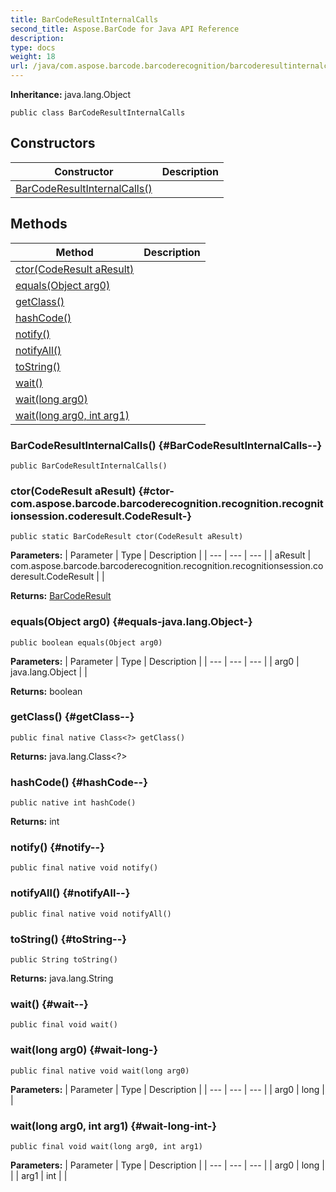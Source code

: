 ```yaml
---
title: BarCodeResultInternalCalls
second_title: Aspose.BarCode for Java API Reference
description: 
type: docs
weight: 18
url: /java/com.aspose.barcode.barcoderecognition/barcoderesultinternalcalls/
---
```

**Inheritance:**
java.lang.Object
```
public class BarCodeResultInternalCalls
```
## Constructors

| Constructor | Description |
| --- | --- |
| [BarCodeResultInternalCalls()](#BarCodeResultInternalCalls--) |  |
## Methods

| Method | Description |
| --- | --- |
| [ctor(CodeResult aResult)](#ctor-com.aspose.barcode.barcoderecognition.recognition.recognitionsession.coderesult.CodeResult-) |  |
| [equals(Object arg0)](#equals-java.lang.Object-) |  |
| [getClass()](#getClass--) |  |
| [hashCode()](#hashCode--) |  |
| [notify()](#notify--) |  |
| [notifyAll()](#notifyAll--) |  |
| [toString()](#toString--) |  |
| [wait()](#wait--) |  |
| [wait(long arg0)](#wait-long-) |  |
| [wait(long arg0, int arg1)](#wait-long-int-) |  |
### BarCodeResultInternalCalls() {#BarCodeResultInternalCalls--}
```
public BarCodeResultInternalCalls()
```


### ctor(CodeResult aResult) {#ctor-com.aspose.barcode.barcoderecognition.recognition.recognitionsession.coderesult.CodeResult-}
```
public static BarCodeResult ctor(CodeResult aResult)
```




**Parameters:**
| Parameter | Type | Description |
| --- | --- | --- |
| aResult | com.aspose.barcode.barcoderecognition.recognition.recognitionsession.coderesult.CodeResult |  |

**Returns:**
[BarCodeResult](../../com.aspose.barcode.barcoderecognition/barcoderesult)
### equals(Object arg0) {#equals-java.lang.Object-}
```
public boolean equals(Object arg0)
```




**Parameters:**
| Parameter | Type | Description |
| --- | --- | --- |
| arg0 | java.lang.Object |  |

**Returns:**
boolean
### getClass() {#getClass--}
```
public final native Class<?> getClass()
```




**Returns:**
java.lang.Class<?>
### hashCode() {#hashCode--}
```
public native int hashCode()
```




**Returns:**
int
### notify() {#notify--}
```
public final native void notify()
```




### notifyAll() {#notifyAll--}
```
public final native void notifyAll()
```




### toString() {#toString--}
```
public String toString()
```




**Returns:**
java.lang.String
### wait() {#wait--}
```
public final void wait()
```




### wait(long arg0) {#wait-long-}
```
public final native void wait(long arg0)
```




**Parameters:**
| Parameter | Type | Description |
| --- | --- | --- |
| arg0 | long |  |

### wait(long arg0, int arg1) {#wait-long-int-}
```
public final void wait(long arg0, int arg1)
```




**Parameters:**
| Parameter | Type | Description |
| --- | --- | --- |
| arg0 | long |  |
| arg1 | int |  |

